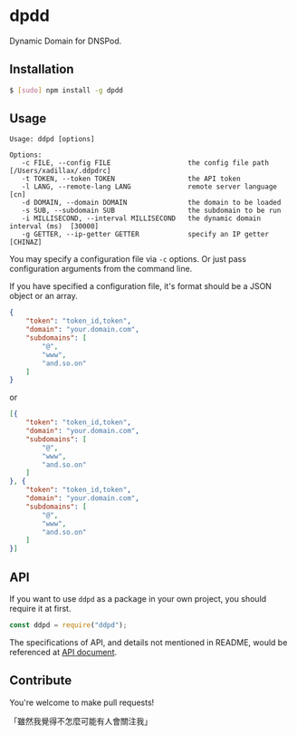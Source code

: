 # dpdd

Dynamic Domain for DNSPod.

## Installation

```sh
$ [sudo] npm install -g dpdd
```

## Usage

```
Usage: ddpd [options]

Options:
   -c FILE, --config FILE                   the config file path  [/Users/xadillax/.ddpdrc]
   -t TOKEN, --token TOKEN                  the API token
   -l LANG, --remote-lang LANG              remote server language  [cn]
   -d DOMAIN, --domain DOMAIN               the domain to be loaded
   -s SUB, --subdomain SUB                  the subdomain to be run
   -i MILLISECOND, --interval MILLISECOND   the dynamic domain interval (ms)  [30000]
   -g GETTER, --ip-getter GETTER            specify an IP getter  [CHINAZ]
```

You may specify a configuration file via `-c` options. Or just pass configuration arguments from the command line.

If you have specified a configuration file, it's format should be a JSON object or an array.

```json
{
    "token": "token_id,token",
    "domain": "your.domain.com",
    "subdomains": [
        "@",
        "www",
        "and.so.on"
    ]
}
```

or

```json
[{
    "token": "token_id,token",
    "domain": "your.domain.com",
    "subdomains": [
        "@",
        "www",
        "and.so.on"
    ]
}, {
    "token": "token_id,token",
    "domain": "your.domain.com",
    "subdomains": [
        "@",
        "www",
        "and.so.on"
    ]
}]
```

## API

If you want to use `ddpd` as a package in your own project, you should require it at first.

```javascript
const ddpd = require("ddpd");
```

The specifications of API, and details not mentioned in README, would be referenced at [API document](http://blog.xcoder.in/ddpd/doc).

## Contribute

You're welcome to make pull requests!

「雖然我覺得不怎麼可能有人會關注我」
